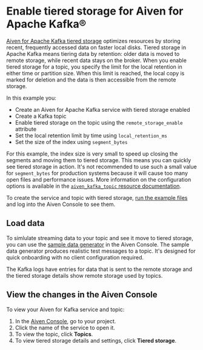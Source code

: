 # Enable tiered storage for Aiven for Apache Kafka®

[Aiven for Apache Kafka tiered storage](https://aiven.io/docs/products/kafka/howto/kafka-tiered-storage-get-started) optimizes resources by storing recent, frequently accessed data on faster local disks.
Tiered storage in Apache Kafka means tiering data by retention: older data is moved to remote storage, while recent data stays on the broker. When you enable tiered storage for a topic,
you specify the limit for the local retention in either time or partition size. When this limit is reached, the local copy is marked for deletion and the data is then accessible from the remote storage.

In this example you:

- Create an Aiven for Apache Kafka service with tiered storage enabled
- Create a Kafka topic
- Enable tiered storage on the topic using the `remote_storage_enable` attribute
- Set the local retention limit by time using `local_retention_ms`
- Set the size of the index using `segment_bytes`

For this example, the index size is very small to speed up closing the segments and moving them to tiered storage. This means you can quickly see tiered storage in action. It's not recommended to use such a small value for `segment_bytes`
for production systems because it will cause too many open files and performance issues. More information on the configuration options is available in the
[`aiven_kafka_topic` resource documentation](https://registry.terraform.io/providers/aiven/aiven/latest/docs/resources/kafka_topic).

To create the service and topic with tiered storage, [run the example files](https://registry.terraform.io/providers/aiven/aiven/latest/docs/guides/examples) and log into the Aiven Console to see them.

## Load data

To simlulate streaming data to your topic and see it move to tiered storage, you can use the [sample data generator](https://aiven.io/docs/products/kafka/howto/generate-sample-data) in the Aiven Console.
The sample data generator produces realistic test messages to a topic. It's designed for quick onboarding with no client configuration required.

The Kafka logs have entries for data that is sent to the remote storage and the tiered storage details show remote storage used by topics.

## View the changes in the Aiven Console

To view your Aiven for Kafka service and topic:

1. In the [Aiven Console](https://console.aiven.io), go to your project.
2. Click the name of the service to open it.
3. To view the topic, click **Topics**.
4. To view tiered storage details and settings, click **Tiered storage**.
